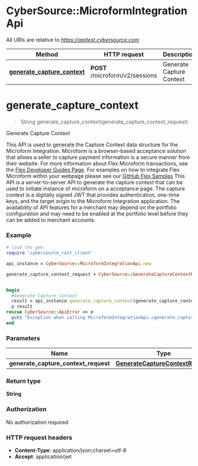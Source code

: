 # CyberSource::MicroformIntegrationApi

All URIs are relative to *https://apitest.cybersource.com*

Method | HTTP request | Description
------------- | ------------- | -------------
[**generate_capture_context**](MicroformIntegrationApi.md#generate_capture_context) | **POST** /microform/v2/sessions | Generate Capture Context


# **generate_capture_context**
> String generate_capture_context(generate_capture_context_request)

Generate Capture Context

This API is used to generate the Capture Context data structure for the Microform Integration.  Microform is a browser-based acceptance solution that allows a seller to capture payment information is a secure manner from their website.  For more information about Flex Microform transactions, see the [Flex Developer Guides Page](https://developer.cybersource.com/api/developer-guides/dita-flex/SAFlexibleToken.html). For examples on how to integrate Flex Microform within your webpage please see our [GitHub Flex Samples](https://github.com/CyberSource?q=flex&type=&language=) This API is a server-to-server API to generate the capture context that can be used to initiate instance of microform on a acceptance page.  The capture context is a digitally signed JWT that provides authentication, one-time keys, and the target origin to the Microform Integration application.  The availability of API features for a merchant may depend on the portfolio configuration and may need to be enabled at the portfolio level before they can be added to merchant accounts.

### Example
```ruby
# load the gem
require 'cybersource_rest_client'

api_instance = CyberSource::MicroformIntegrationApi.new

generate_capture_context_request = CyberSource::GenerateCaptureContextRequest.new # GenerateCaptureContextRequest | 


begin
  #Generate Capture Context
  result = api_instance.generate_capture_context(generate_capture_context_request)
  p result
rescue CyberSource::ApiError => e
  puts "Exception when calling MicroformIntegrationApi->generate_capture_context: #{e}"
end
```

### Parameters

Name | Type | Description  | Notes
------------- | ------------- | ------------- | -------------
 **generate_capture_context_request** | [**GenerateCaptureContextRequest**](GenerateCaptureContextRequest.md)|  | 

### Return type

**String**

### Authorization

No authorization required

### HTTP request headers

 - **Content-Type**: application/json;charset=utf-8
 - **Accept**: application/jwt



